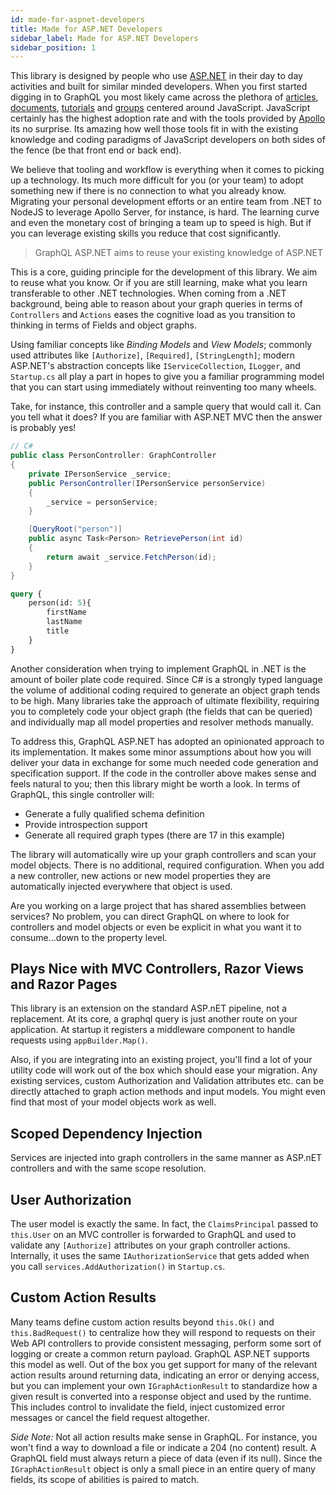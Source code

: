 ```yaml
---
id: made-for-aspnet-developers
title: Made for ASP.NET Developers
sidebar_label: Made for ASP.NET Developers
sidebar_position: 1
---
```


This library is designed by people who use [ASP.NET](https://dotnet.microsoft.com/en-us/apps/aspnet) in their day to day activities and built for similar minded developers. When you first started digging in to GraphQL you most likely came across the plethora of [articles](https://www.graphqlweekly.com/), [documents](https://en.wikipedia.org/wiki/GraphQL), [tutorials](https://www.howtographql.com/) and [groups](https://www.apollographql.com/) centered around JavaScript. JavaScript certainly has the highest adoption rate and with the tools provided by [Apollo](https://www.apollographql.com/) its no surprise. Its amazing how well those tools fit in with the existing knowledge and coding paradigms of JavaScript developers on both sides of the fence (be that front end or back end).

We believe that tooling and workflow is everything when it comes to picking up a technology. Its much more difficult for you (or your team) to adopt something new if there is no connection to what you already know. Migrating your personal development efforts or an entire team from .NET to NodeJS to leverage Apollo Server, for instance, is hard. The learning curve and even the monetary cost of bringing a team up to speed is high. But if you can leverage existing skills you reduce that cost significantly.

> GraphQL ASP.NET aims to reuse your existing knowledge of ASP.NET

This is a core, guiding principle for the development of this library. We aim to reuse what you know. Or if you are still learning, make what you learn transferable to other .NET technologies. When coming from a .NET background, being able to reason about your graph queries in terms of `Controllers` and `Actions` eases the cognitive load as you transition to thinking in terms of Fields and object graphs.

Using familiar concepts like _Binding Models_ and _View Models_; commonly used attributes like `[Authorize]`, `[Required]`, `[StringLength]`; modern ASP.NET's abstraction concepts like `IServiceCollection`, `ILogger`, and `Startup.cs` all play a part in hopes to give you a familiar programming model that you can start using immediately without reinventing too many wheels.

Take, for instance, this controller and a sample query that would call it. Can you tell what it does? If you are familiar with ASP.NET MVC then the answer is probably yes!

```cs title="PersonController.cs"
// C#
public class PersonController: GraphController
{
    private IPersonService _service;
    public PersonController(IPersonService personService)
    {
        _service = personService;
    }

    [QueryRoot("person")]
    public async Task<Person> RetrievePerson(int id)
    {
        return await _service.FetchPerson(id);
    }
}
```

```graphql title="Sample Query"
query {
    person(id: 5){
        firstName
        lastName
        title
    }
}
```

Another consideration when trying to implement GraphQL in .NET is the amount of boiler plate code required. Since C# is a strongly typed language the volume of additional coding required to generate an object graph tends to be high. Many libraries take the approach of ultimate flexibility, requiring you to completely code your object graph (the fields that can be queried) and individually map all model properties and resolver methods manually.

To address this, GraphQL ASP.NET has adopted an opinionated approach to its implementation. It makes some minor assumptions about how you will deliver your data in exchange for some much needed code generation and specification support. If the code in the controller above makes sense and feels natural to you; then this library might be worth a look. In terms of GraphQL, this single controller will:

-   Generate a fully qualified schema definition
-   Provide introspection support
-   Generate all required graph types (there are 17 in this example)

The library will automatically wire up your graph controllers and scan your model objects. There is no additional, required configuration. When you add a new controller, new actions or new model properties they are automatically injected everywhere that object is used.

Are you working on a large project that has shared assemblies between services? No problem, you can direct GraphQL on where to look for controllers and model objects or even be explicit in what you want it to consume...down to the property level.

## Plays Nice with MVC Controllers, Razor Views and Razor Pages

This library is an extension on the standard ASP.nET pipeline, not a replacement. At its core, a graphql query is just another route on your application. At startup it registers a middleware component to handle requests using `appBuilder.Map()`.

Also, if you are integrating into an existing project, you'll find a lot of your utility code will work out of the box which should ease your migration. Any existing services, custom Authorization and Validation attributes etc. can be directly attached to graph action methods and input models. You might even find that most of your model objects work as well. 

## Scoped Dependency Injection

Services are injected into graph controllers in the same manner as ASP.nET controllers and with the same scope resolution. 

## User Authorization

The user model is exactly the same. In fact, the `ClaimsPrincipal` passed to `this.User` on an MVC controller is forwarded to GraphQL and used to validate any `[Authorize]` attributes on your graph controller actions. Internally, it uses the same `IAuthorizationService` that gets added when you call `services.AddAuthorization()` in `Startup.cs`.

## Custom Action Results

Many teams define custom action results beyond `this.Ok()` and `this.BadRequest()` to centralize how they will respond to requests on their Web API controllers to provide consistent messaging, perform some sort of logging or create a common return payload. GraphQL ASP.NET supports this model as well. Out of the box you get support for many of the relevant action results around returning data, indicating an error or denying access, but you can implement your own `IGraphActionResult` to standardize how a given result is converted into a response object and used by the runtime. This includes control to invalidate the field, inject customized error messages or cancel the field request altogether.

_Side Note:_ Not all action results make sense in GraphQL. For instance, you won't find a way to download a file or indicate a 204 (no content) result. A GraphQL field must always return a piece of data (even if its null). Since the `IGraphActionResult` object is only a small piece in an entire query of many fields, its scope of abilities is paired to match.
